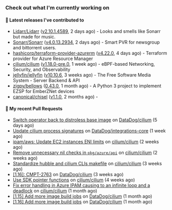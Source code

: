 ### Check out what I'm currently working on

#### 🔭 Latest releases I've contributed to

- [Lidarr/Lidarr](https://github.com/Lidarr/Lidarr) ([v2.10.1.4589](https://github.com/Lidarr/Lidarr/releases/tag/v2.10.1.4589), 2 days ago) - Looks and smells like Sonarr but made for music.
- [Sonarr/Sonarr](https://github.com/Sonarr/Sonarr) ([v4.0.13.2934](https://github.com/Sonarr/Sonarr/releases/tag/v4.0.13.2934), 2 days ago) - Smart PVR for newsgroup and bittorrent users.
- [hashicorp/terraform-provider-azurerm](https://github.com/hashicorp/terraform-provider-azurerm) ([v4.22.0](https://github.com/hashicorp/terraform-provider-azurerm/releases/tag/v4.22.0), 4 days ago) - Terraform provider for Azure Resource Manager
- [cilium/cilium](https://github.com/cilium/cilium) ([v1.18.0-pre.0](https://github.com/cilium/cilium/releases/tag/v1.18.0-pre.0), 1 week ago) - eBPF-based Networking, Security, and Observability
- [jellyfin/jellyfin](https://github.com/jellyfin/jellyfin) ([v10.10.6](https://github.com/jellyfin/jellyfin/releases/tag/v10.10.6), 3 weeks ago) - The Free Software Media System - Server Backend &amp; API
- [zigpy/bellows](https://github.com/zigpy/bellows) ([0.43.0](https://github.com/zigpy/bellows/releases/tag/0.43.0), 1 month ago) - A Python 3 project to implement EZSP for EmberZNet devices
- [canonical/chisel](https://github.com/canonical/chisel) ([v1.1.0](https://github.com/canonical/chisel/releases/tag/v1.1.0), 2 months ago) - 

#### 🔨 My recent Pull Requests

- [Switch operator back to distroless base image](https://github.com/DataDog/cilium/pull/601) on [DataDog/cilium](https://github.com/DataDog/cilium) (5 days ago)
- [Update cilium process signatures](https://github.com/DataDog/integrations-core/pull/19753) on [DataDog/integrations-core](https://github.com/DataDog/integrations-core) (1 week ago)
- [ipam/aws: Update EC2 instances ENI limits](https://github.com/cilium/cilium/pull/37861) on [cilium/cilium](https://github.com/cilium/cilium) (2 weeks ago)
- [Remove unnecessary nil checks in `pkg/azure/api`](https://github.com/cilium/cilium/pull/37769) on [cilium/cilium](https://github.com/cilium/cilium) (2 weeks ago)
- [Standardize hubble and cilium CLIs makefile](https://github.com/cilium/cilium/pull/37716) on [cilium/cilium](https://github.com/cilium/cilium) (3 weeks ago)
- [[1.16]: CMPT-2763](https://github.com/DataDog/cilium/pull/600) on [DataDog/cilium](https://github.com/DataDog/cilium) (3 weeks ago)
- [Use SDK pointer functions](https://github.com/cilium/cilium/pull/37523) on [cilium/cilium](https://github.com/cilium/cilium) (4 weeks ago)
- [Fix error handling in Azure IPAM causing to an infinite loop and a deadlock](https://github.com/cilium/cilium/pull/37471) on [cilium/cilium](https://github.com/cilium/cilium) (1 month ago)
- [[1.15] Add more image build jobs](https://github.com/DataDog/cilium/pull/598) on [DataDog/cilium](https://github.com/DataDog/cilium) (1 month ago)
- [[1.16] Add more image build jobs](https://github.com/DataDog/cilium/pull/597) on [DataDog/cilium](https://github.com/DataDog/cilium) (1 month ago)
